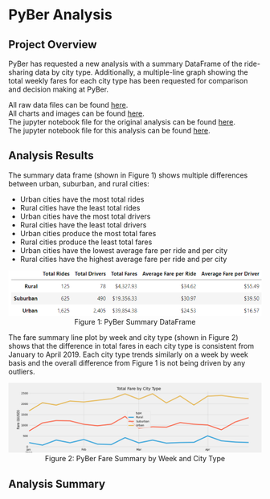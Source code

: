 # PyBer Analysis

## Project Overview

PyBer has requested a new analysis with a summary DataFrame of the ride-sharing data by city type. Additionally, a multiple-line graph showing the total weekly fares for each city type has been requested for comparison and decision making at PyBer.

All raw data files can be found [here](https://github.com/skgolden13/PyBer_Analysis/tree/main/Resources).</br>
All charts and images can be found [here](https://github.com/skgolden13/PyBer_Analysis/tree/main/analysis).</br>
The jupyter notebook file for the original analysis can be found [here](https://github.com/skgolden13/PyBer_Analysis/blob/main/PyBer.ipynb).</br>
The jupyter notebook file for this analysis can be found [here](https://github.com/skgolden13/PyBer_Analysis/blob/main/PyBer_Challenge.ipynb).</br>

## Analysis Results

The summary data frame (shown in Figure 1) shows multiple differences between urban, suburban, and rural cities:
- Urban cities have the most total rides
- Rural cities have the least total rides
- Urban cities have the most total drivers
- Rural cities have the least total drivers
- Urban cities produce the most total fares
- Rural cities produce the least total fares
- Urban cities have the lowest average fare per ride and per city
- Rural cities have the highest average fare per ride and per city

<p align="center">
  <img width="900" alt="Summary_DF" src="https://github.com/skgolden13/PyBer_Analysis/blob/main/analysis/Summary_DF.PNG"><br/>
  Figure 1: PyBer Summary DataFrame
  <br/>
</p>

The fare summary line plot by week and city type (shown in Figure 2) shows that the difference in total fares in each city type is consistent from January to April 2019. Each city type trends similarly on a week by week basis and the overall difference from Figure 1 is not being driven by any outliers.

<p align="center">
  <img width="900" alt="PyBer_fare_summary" src="https://github.com/skgolden13/PyBer_Analysis/blob/main/analysis/Pyber_fare_summary.png"><br/>
  Figure 2: PyBer Fare Summary by Week and City Type
  <br/>
</p>

## Analysis Summary
